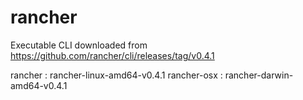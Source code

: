 # rancher
Executable CLI downloaded from https://github.com/rancher/cli/releases/tag/v0.4.1

rancher     : rancher-linux-amd64-v0.4.1
rancher-osx : rancher-darwin-amd64-v0.4.1
